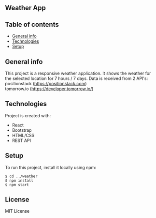 ## Weather App

## Table of contents
* [General info](#general-info)
* [Technologies](#technologies)
* [Setup](#setup)

## General info
This project is a responsive weather application. It shows the weather for the selected location for 7 hours / 7 days.
Data is received from 2 API's: \
  positionstack (https://positionstack.com) \
  tomorrow.io (https://developer.tomorrow.io/)
	
## Technologies
Project is created with:
* React
* Bootstrap
* HTML/CSS
* REST API
	
## Setup
To run this project, install it locally using npm:

```
$ cd ../weather
$ npm install
$ npm start
```

## License
MIT License
